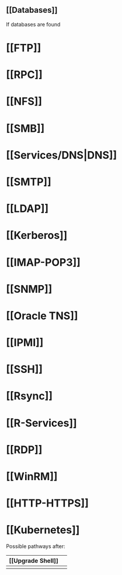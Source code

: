 ## [[Databases]]
If databases are found
# [[FTP]]
# [[RPC]]
# [[NFS]]
# [[SMB]]
# [[Services/DNS|DNS]]
# [[SMTP]]
# [[LDAP]]
# [[Kerberos]]
# [[IMAP-POP3]]
# [[SNMP]]
# [[Oracle TNS]]
# [[IPMI]]
# [[SSH]]
# [[Rsync]]
# [[R-Services]]
# [[RDP]]
# [[WinRM]]
# [[HTTP-HTTPS]]
# [[Kubernetes]]

Possible pathways after:

| [[Upgrade Shell]] |     |
| ----------------- | --- |
|                   |     |
